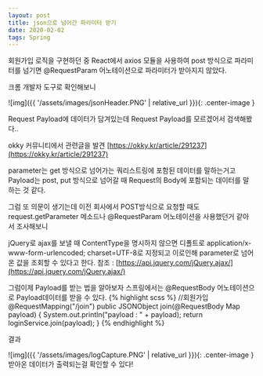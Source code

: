 ```yaml
---
layout: post
title: json으로 넘어간 파라미터 받기
date: 2020-02-02
tags: Spring
---
```


회원가입 로직을 구현하던 중
React에서 axios 모듈을 사용하여 post 방식으로 파라미터를 넘기면
@RequestParam 어노테이션으로 파라미터가 받아지지 않았다.

크롬 개발자 도구로 확인해보니 

![img]({{ '/assets/images/jsonHeader.PNG' | relative_url }}){: .center-image }

Request Payload에 데이터가 담겨있는데 
Request Payload를 모르겠어서 검색해봤다..

okky 커뮤니티에서 관련글을 발견
[https://okky.kr/article/291237](https://okky.kr/article/291237)

parameter는 get 방식으로 넘어가는 쿼리스트링에 포함된 데이터를 말하는거고
Payload는 post, put 방식으로 넘어갈 때 Request의 Body에 포함되는 데이터를 말하는 것 같다.

그럼 또 의문이 생기는데 이전 회사에서 POST방식으로 요청할 때도 request.getParameter 메소드나
@RequestParam 어노테이션을 사용했던거 같아서 조사해보니

jQuery로 ajax를 보낼 때 ContentType을 명시하지 않으면 디폴트로 application/x-www-form-urlencoded; charset=UTF-8로 지정되고
이로인해 parameter로 넘어온 값을 조회할 수 있다고 한다.
참조 : [https://api.jquery.com/jQuery.ajax/](https://api.jquery.com/jQuery.ajax/)



그럼이제 Payload를 받는 법을 알아보자
스프링에서는 @RequestBody 어노테이션으로 Payload데이터를 받을 수 있다.
{% highlight scss %}
//회원가입
@RequestMapping("/join")
    public JSONObject join(@RequestBody Map payload) {
    System.out.println("payload : " + payload);
    return loginService.join(payload);
}
{% endhighlight %}

결과

![img]({{ '/assets/images/logCapture.PNG' | relative_url }}){: .center-image }
받아온 데이터가 출력되는걸 확인할 수 있다!
